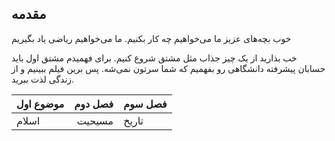 ## مقدمه
خوب بچه‌های عزیز ما می‌خواهیم چه کار بکنیم. ما می‌خواهیم ریاضی یاد بگیریم

خب بذارید از یک چیز جذاب مثل مشتق شروع کنیم. برای فهمیدم مشتق اول باید حسابان پیشرفته دانشگاهی رو بفهمیم که شما سرتون نمی‌شه. پس برین فیلم ببینیم و از زندگی لذت ببرید.

| موضوع اول | فصل دوم | فصل سوم |
| - | - | - |
| اسلام |‌ مسیحیت | تاریخ |
